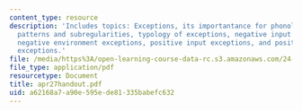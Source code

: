 ```yaml
---
content_type: resource
description: 'Includes topics: Exceptions, its importantance for phonology, systematic
  patterns and subregularities, typology of exceptions, negative input exceptions,
  negative environment exceptions, positive input exceptions, and positive environment
  exceptions.'
file: /media/https%3A/open-learning-course-data-rc.s3.amazonaws.com/24-962-advanced-phonology-spring-2005/a62168a7a90e595ede81335babefc632_apr27handout.pdf
file_type: application/pdf
resourcetype: Document
title: apr27handout.pdf
uid: a62168a7-a90e-595e-de81-335babefc632
---
```

